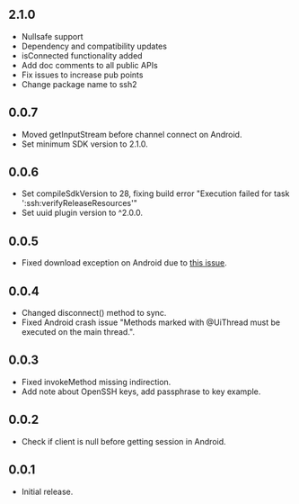 ## 2.1.0

* Nullsafe support
* Dependency and compatibility updates
* isConnected functionality added
* Add doc comments to all public APIs
* Fix issues to increase pub points
* Change package name to ssh2

## 0.0.7

* Moved getInputStream before channel connect on Android.
* Set minimum SDK version to 2.1.0. 

## 0.0.6

* Set compileSdkVersion to 28, fixing build error "Execution failed for task ':ssh:verifyReleaseResources'"
* Set uuid plugin version to ^2.0.0.

## 0.0.5

* Fixed download exception on Android due to [this issue](https://github.com/flutter/flutter/issues/34993).

## 0.0.4

* Changed disconnect() method to sync. 
* Fixed Android crash issue "Methods marked with @UiThread must be executed on the main thread.".

## 0.0.3

* Fixed invokeMethod missing indirection.
* Add note about OpenSSH keys, add passphrase to key example.

## 0.0.2

* Check if client is null before getting session in Android.

## 0.0.1

* Initial release.


